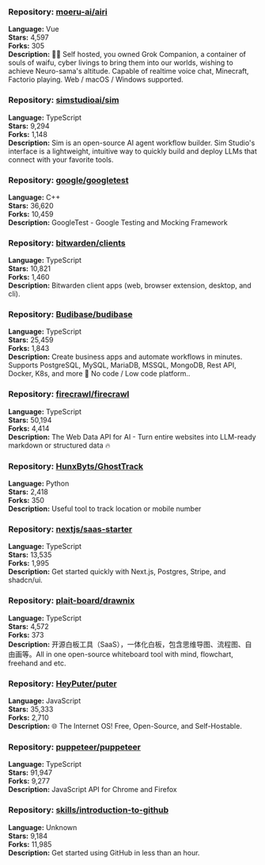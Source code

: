 ### **Repository:** [moeru-ai/airi](https://github.com/moeru-ai/airi)

**Language:** Vue  
**Stars:** 4,597  
**Forks:** 305  
**Description:** 💖🧸 Self hosted, you owned Grok Companion, a container of souls of waifu, cyber livings to bring them into our worlds, wishing to achieve Neuro-sama's altitude. Capable of realtime voice chat, Minecraft, Factorio playing. Web / macOS / Windows supported.

### **Repository:** [simstudioai/sim](https://github.com/simstudioai/sim)

**Language:** TypeScript  
**Stars:** 9,294  
**Forks:** 1,148  
**Description:** Sim is an open-source AI agent workflow builder. Sim Studio's interface is a lightweight, intuitive way to quickly build and deploy LLMs that connect with your favorite tools.

### **Repository:** [google/googletest](https://github.com/google/googletest)

**Language:** C++  
**Stars:** 36,620  
**Forks:** 10,459  
**Description:** GoogleTest - Google Testing and Mocking Framework

### **Repository:** [bitwarden/clients](https://github.com/bitwarden/clients)

**Language:** TypeScript  
**Stars:** 10,821  
**Forks:** 1,460  
**Description:** Bitwarden client apps (web, browser extension, desktop, and cli).

### **Repository:** [Budibase/budibase](https://github.com/Budibase/budibase)

**Language:** TypeScript  
**Stars:** 25,459  
**Forks:** 1,843  
**Description:** Create business apps and automate workflows in minutes. Supports PostgreSQL, MySQL, MariaDB, MSSQL, MongoDB, Rest API, Docker, K8s, and more 🚀 No code / Low code platform..

### **Repository:** [firecrawl/firecrawl](https://github.com/firecrawl/firecrawl)

**Language:** TypeScript  
**Stars:** 50,194  
**Forks:** 4,414  
**Description:** The Web Data API for AI - Turn entire websites into LLM-ready markdown or structured data 🔥

### **Repository:** [HunxByts/GhostTrack](https://github.com/HunxByts/GhostTrack)

**Language:** Python  
**Stars:** 2,418  
**Forks:** 350  
**Description:** Useful tool to track location or mobile number

### **Repository:** [nextjs/saas-starter](https://github.com/nextjs/saas-starter)

**Language:** TypeScript  
**Stars:** 13,535  
**Forks:** 1,995  
**Description:** Get started quickly with Next.js, Postgres, Stripe, and shadcn/ui.

### **Repository:** [plait-board/drawnix](https://github.com/plait-board/drawnix)

**Language:** TypeScript  
**Stars:** 4,572  
**Forks:** 373  
**Description:** 开源白板工具（SaaS），一体化白板，包含思维导图、流程图、自由画等。All in one open-source whiteboard tool with mind, flowchart, freehand and etc.

### **Repository:** [HeyPuter/puter](https://github.com/HeyPuter/puter)

**Language:** JavaScript  
**Stars:** 35,333  
**Forks:** 2,710  
**Description:** 🌐 The Internet OS! Free, Open-Source, and Self-Hostable.

### **Repository:** [puppeteer/puppeteer](https://github.com/puppeteer/puppeteer)

**Language:** TypeScript  
**Stars:** 91,947  
**Forks:** 9,277  
**Description:** JavaScript API for Chrome and Firefox

### **Repository:** [skills/introduction-to-github](https://github.com/skills/introduction-to-github)

**Language:** Unknown  
**Stars:** 9,184  
**Forks:** 11,985  
**Description:** Get started using GitHub in less than an hour.

